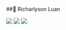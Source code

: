 ##🐳 Richarlyson Luan
<div>
  <img align="center" src="[https://github-readme-stats.vercel.app/api?username=richarlysonl](https://github-readme-stats.vercel.app/api?username=richarlysonl&show_icons=true&theme=dark)">
  <img align="center"src="https://github-readme-stats.vercel.app/api/top-langs/?username=richarlysonl&layout=compact">
  <img align="center" src="https://github-readme-stats.vercel.app/api/wakatime?username=ffflabs">
</div>
